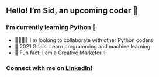 ## Hello! I’m **Sid**, an upcoming coder :dizzy:

### I’m currently learning Python :snake:
- :man_student::man_student: I'm looking to collaborate with other Python coders 
- :goal_net: 2021 Goals: Learn programming and machine learning
- :woozy_face: Fun fact: I am a Creative Marketer ✨

### Connect with me on [LinkedIn!](linkedin.com/in/siddheshgarg)

<!---
siddheshgarg/siddheshgarg is a ✨ special ✨ repository because its `README.md` (this file) appears on your GitHub profile.
You can click the Preview link to take a look at your changes.
--->
